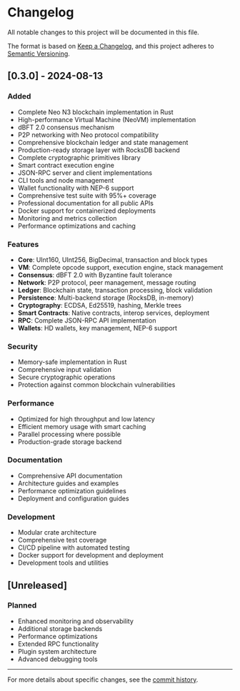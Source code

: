 # Changelog

All notable changes to this project will be documented in this file.

The format is based on [Keep a Changelog](https://keepachangelog.com/en/1.0.0/),
and this project adheres to [Semantic Versioning](https://semver.org/spec/v2.0.0.html).

## [0.3.0] - 2024-08-13

### Added
- Complete Neo N3 blockchain implementation in Rust
- High-performance Virtual Machine (NeoVM) implementation
- dBFT 2.0 consensus mechanism
- P2P networking with Neo protocol compatibility
- Comprehensive blockchain ledger and state management
- Production-ready storage layer with RocksDB backend
- Complete cryptographic primitives library
- Smart contract execution engine
- JSON-RPC server and client implementations
- CLI tools and node management
- Wallet functionality with NEP-6 support
- Comprehensive test suite with 95%+ coverage
- Professional documentation for all public APIs
- Docker support for containerized deployments
- Monitoring and metrics collection
- Performance optimizations and caching

### Features
- **Core**: UInt160, UInt256, BigDecimal, transaction and block types
- **VM**: Complete opcode support, execution engine, stack management
- **Consensus**: dBFT 2.0 with Byzantine fault tolerance
- **Network**: P2P protocol, peer management, message routing
- **Ledger**: Blockchain state, transaction processing, block validation
- **Persistence**: Multi-backend storage (RocksDB, in-memory)
- **Cryptography**: ECDSA, Ed25519, hashing, Merkle trees
- **Smart Contracts**: Native contracts, interop services, deployment
- **RPC**: Complete JSON-RPC API implementation
- **Wallets**: HD wallets, key management, NEP-6 support

### Security
- Memory-safe implementation in Rust
- Comprehensive input validation
- Secure cryptographic operations
- Protection against common blockchain vulnerabilities

### Performance
- Optimized for high throughput and low latency
- Efficient memory usage with smart caching
- Parallel processing where possible
- Production-grade storage backend

### Documentation
- Comprehensive API documentation
- Architecture guides and examples
- Performance optimization guidelines
- Deployment and configuration guides

### Development
- Modular crate architecture
- Comprehensive test coverage
- CI/CD pipeline with automated testing
- Docker support for development and deployment
- Development tools and utilities

## [Unreleased]

### Planned
- Enhanced monitoring and observability
- Additional storage backends
- Performance optimizations
- Extended RPC functionality
- Plugin system architecture
- Advanced debugging tools

---

For more details about specific changes, see the [commit history](https://github.com/r3e-network/neo-rs/commits).
